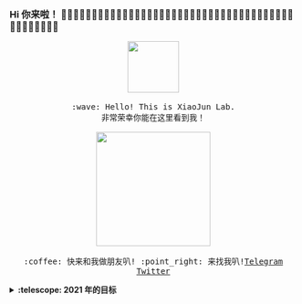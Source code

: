 ### Hi 你来啦！ 👋🍔🍟🌭🍿🧂🥓🥚🍳🧇🥞🧈🍞🥨🥯🥖🧀🥗🥙🥪🌮🌯🥫🍖🍗🍠🥩🥟🥠🥡🍱🍙🍚🍛🍜🦪🍣🍤🍥🥮🍢🧆🥘🍲🍝🥣


<p align="center">
  <img src="https://img.gejiba.com/images/74cd1a7ec378a09bc810f4bd46586948.gif" width="90px">
  <br><br>
  <samp>
    :wave: Hello! This is XiaoJun Lab.
    <br>非常荣幸你能在这里看到我！
    <br>
   <br>
    <img src="https://img.gejiba.com/images/dec083e730cee59912b6437d54877bdd.gif" width="200px" align="center">
    <br><br>:coffee: 快来和我做朋友叭! :point_right: 来找我叭!<a href="https://t.me/javahtml">Telegram</a> <a href="https://twitter.com/XiaoJun_Project">Twitter</a>
  </samp>
</p>

<details>
  <summary><b>:telescope: 2021 年的目标</b></summary>
就好好努力叭！！！
</details>



<!--
**LjyLab/LjyLab** is a ✨ _special_ ✨ repository because its `README.md` (this file) appears on your GitHub profile.

Here are some ideas to get you started:

- 🔭 I’m currently working on ...
- 🌱 I’m currently learning ...
- 👯 I’m looking to collaborate on ...
- 🤔 I’m looking for help with ...
- 💬 Ask me about ...
- 📫 How to reach me: ...
- 😄 Pronouns: ...
- ⚡ Fun fact: ...
-->



